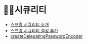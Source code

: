 # 👨‍💻시큐리티
* [스프링 시큐리티 소개](https://josteady.tistory.com/658)
* [스프링 시큐리티 설정 추가](https://josteady.tistory.com/659)
* [createDelegatingPasswordEncoder](https://josteady.tistory.com/704)
